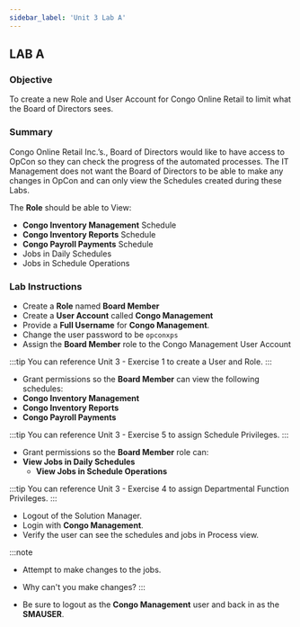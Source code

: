 ```yaml
---
sidebar_label: 'Unit 3 Lab A'
---
```


## LAB A

### Objective

To create a new Role and User Account for Congo Online Retail to limit what the Board of Directors sees.

### Summary

Congo Online Retail Inc.’s., Board of Directors would like to have access to OpCon so they can check the progress of the automated processes. The IT Management does not want the Board of Directors to be able to make any changes in OpCon and can only view the Schedules created during these Labs. 

The **Role** should be able to View:

* **Congo Inventory Management** Schedule
* **Congo Inventory Reports** Schedule
* **Congo Payroll Payments** Schedule
* Jobs in Daily Schedules
* Jobs in Schedule Operations

### Lab Instructions

*	Create a **Role** named **Board Member**
*	Create a **User Account** called **Congo Management**
*	Provide a **Full Username** for **Congo Management**.
*	Change the user password to be ```opconxps```
*	Assign the **Board Member** role to the Congo Management User Account

:::tip
You can reference Unit 3 - Exercise 1 to create a User and Role.
:::

*	Grant permissions so the **Board Member** can view the following schedules:
  *	**Congo Inventory Management**
  *	**Congo Inventory Reports**
  *	**Congo Payroll Payments**

:::tip
You can reference Unit 3 - Exercise 5 to assign Schedule Privileges.
:::

*	Grant permissions so the **Board Member** role can:
  * **View Jobs in Daily Schedules**
 	* **View Jobs in Schedule Operations**

:::tip
You can reference Unit 3 - Exercise 4 to assign Departmental Function Privileges.
:::

*	Logout of the Solution Manager.
*	Login with **Congo Management**.
*	Verify the user can see the schedules and jobs in Process view.

:::note
*	Attempt to make changes to the jobs.
* Why can't you make changes?
:::

* Be sure to logout as the **Congo Management** user and back in as the **SMAUSER**.

<!--
## Enterprise Manager

<details>

<div>
<video width="320" height="240" controls>
  <source src="videobasic/U3LabA.mp4" type="video/mp4"></source>
Your browser does not support the video tag.
</video>
</div>


*	Create a **Role** named **Board Member**
*	Create a **User Account** called **Congo Management**
*	Provide a **Full Username** for **Congo Management**.
*	Change the user password to be ```opconxps```
*	Assign the **Board Member** role to the Congo Management User Account

:::tip
You can reference Unit 3 - Exercise 1 to create a User and Role.
:::

*	Grant permissions so the **Board Member** can view the following schedules:
  *	**Congo Inventory Management**
  *	**Congo Inventory Reports**
  *	**Congo Payroll Payments**

:::tip
You can reference Unit 3 - Exercise 5 to assign Schedule Privileges.
:::

*	Grant permissions so the **Board Member** role can:
  * **View Jobs in Daily Schedules**
 	* **View Jobs in Schedule Operations**

:::tip
You can reference Unit 3 - Exercise 4 to assign Departmental Function Privileges.
:::

*	Logout of the Enterprise Manager.
*	Login with **Congo Management**.
*	Verify the user can see the schedules and jobs in Matrix view.

:::note
*	Attempt to make changes to the jobs.
* Why can't you make changes?
:::

* Be sure to logout as the **Congo Management** user and back in as the **SMAUSER**.

</details>
-->